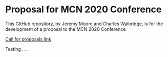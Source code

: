 # Proposal for MCN 2020 Conference

This GitHub repository, by Jeremy Moore and Charles Walbridge, is for the development of a proposal to the MCN 2020 Conference

[Call for proposals link](https://mcn.edu/conferences/mcn-2020-call-for-proposals/)

Testing . . . 
